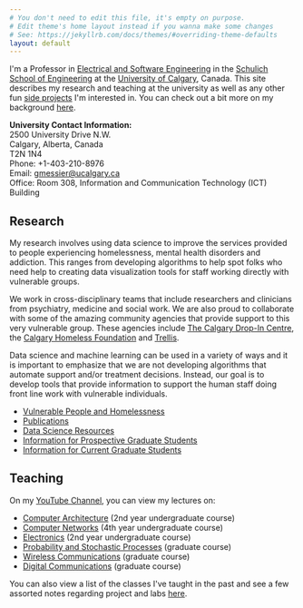 ```yaml
---
# You don't need to edit this file, it's empty on purpose.
# Edit theme's home layout instead if you wanna make some changes
# See: https://jekyllrb.com/docs/themes/#overriding-theme-defaults
layout: default
---
```


I'm a Professor in [Electrical and Software Engineering](https://schulich.ucalgary.ca/electrical-software) in the [Schulich School of Engineering](https://schulich.ucalgary.ca/) at the [University of Calgary](https://ucalgary.ca/), Canada.  This site describes my research and teaching at the university as well as any other fun [side projects](pages/diversions) I'm interested in.  You can check out a bit more on my background [here](pages/background).  

**University Contact Information:**<br>
2500 University Drive N.W.<br>
Calgary, Alberta, Canada<br>
T2N 1N4<br>
Phone: +1-403-210-8976<br>
Email: gmessier@ucalgary.ca<br>
Office: Room 308, Information and Communication Technology (ICT) Building<br>

## Research

My research involves using data science to improve the services provided to people experiencing homelessness, mental health disorders and addiction.  This ranges from developing algorithms to help spot folks who need help to creating data visualization tools for staff working directly with vulnerable groups.

We work in cross-disciplinary teams that include researchers and clinicians from psychiatry, medicine and social work.  We are also proud to collaborate with some of the amazing community agencies that provide support to this very vulnerable group.  These agencies include [The Calgary Drop-In Centre](https://calgarydropin.ca/), the [Calgary Homeless Foundation](https://www.calgaryhomeless.com/) and [Trellis](https://www.growwithtrellis.ca/).

Data science and machine learning can be used in a variety of ways and it is important to emphasize that we are not developing algorithms that automate support and/or treatment decisions.  Instead, our goal is to develop tools that provide information to support the human staff doing front line work with vulnerable individuals.

* [Vulnerable People and Homelessness](pages/vulnerable)
* [Publications](pages/pubs)
* [Data Science Resources](pages/data)
* [Information for Prospective Graduate Students](pages/prospective-students)
* [Information for Current Graduate Students](pages/current-students)

## Teaching

On my [YouTube Channel](https://www.youtube.com/channel/UC9lbQ5Kkad4yI338WcdQ1SQ), you can view my lectures on:

- [Computer Architecture](https://youtube.com/playlist?list=PL7sWxFnBVJLV47Lrq9D-gfFh-mGv2CLCt) (2nd year undergraduate course)
- [Computer Networks](https://www.youtube.com/playlist?list=PL7sWxFnBVJLXZdk6_kPjcfOJBT-H1VSG1) (4th year undergraduate course)
- [Electronics](https://www.youtube.com/playlist?list=PL7sWxFnBVJLXhKW6052SWuuVmHJtqjzWf) (2nd year undergraduate course)
- [Probability and Stochastic Processes](https://www.youtube.com/playlist?list=PL7sWxFnBVJLUbrCHertPLEqqCyLVnG-tN) (graduate course)
- [Wireless Communications](https://www.youtube.com/playlist?list=PL7sWxFnBVJLXsvsLzMXT2Fk4ZPD7BJTBX) (graduate course)
- [Digital Communications](https://www.youtube.com/playlist?list=PL7sWxFnBVJLXpEiNn2IqD5sCHws4UG_sS) (graduate course)

You can also view a list of the classes I've taught in the past and see a few assorted notes regarding project and labs [here](pages/teaching).


